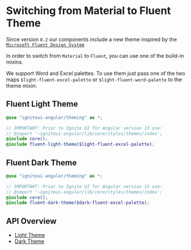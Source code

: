 # Switching from Material to Fluent Theme
Since version `8.2` our components include a new theme inspired by the [`Microsoft Fluent Design System`](https://www.microsoft.com/design/fluent/)  
 
In order to switch from `Material` to `Fluent`, you can use one of the build-in mixins.  

We support Word and Excel palettes. To use them just pass one of the two maps `$light-fluent-excel-palette` or `$light-fluent-word-palette` to the theme mixin:

## Fluent Light Theme
```scss
@use "igniteui-angular/theming" as *;

// IMPORTANT: Prior to Ignite UI for Angular version 13 use:
// @import '~igniteui-angular/lib/core/styles/themes/index';
@include core();
@include fluent-light-theme($light-fluent-excel-palette);
```

## Fluent Dark Theme
```scss
@use "igniteui-angular/theming" as *;

// IMPORTANT: Prior to Ignite UI for Angular version 13 use:
// @import '~igniteui-angular/lib/core/styles/themes/index';
@include core();
@include fluent-dark-theme($dark-fluent-excel-palette);
```

## API Overview
* [Light Theme]({environment:sassApiUrl}/index.html#mixin-fluent-light-theme)
* [Dark Theme]({environment:sassApiUrl}/index.html#mixin-fluent-dark-theme)
